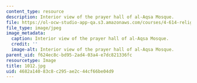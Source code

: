 ```yaml
---
content_type: resource
description: Interior view of the prayer hall of al-Aqsa Mosque.
file: https://ol-ocw-studio-app-qa.s3.amazonaws.com/courses/4-614-religious-architecture-and-islamic-cultures-fall-2002/4682a14083c8c295ae2c44cf66be04d9_1012.jpg
file_type: image/jpeg
image_metadata:
  caption: Interior view of the prayer hall of al-Aqsa Mosque.
  credit: ''
  image-alt: Interior view of the prayer hall of al-Aqsa Mosque.
parent_uid: f624ec8c-bd95-2ad4-03a4-e7dc821336fc
resourcetype: Image
title: 1012.jpg
uid: 4682a140-83c8-c295-ae2c-44cf66be04d9
---
```

